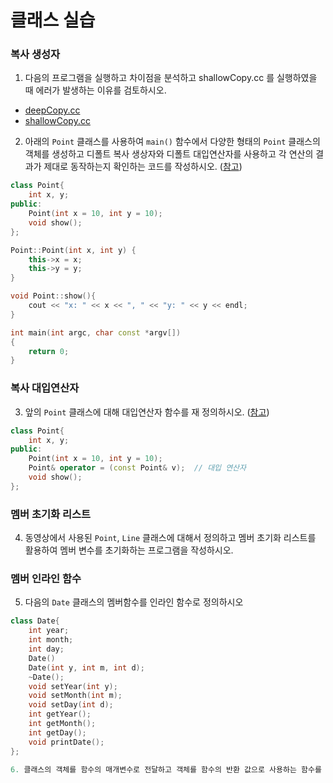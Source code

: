 # 클래스 실습


### 복사 생성자

1. 다음의 프로그램을 실행하고 차이점을 분석하고 shallowCopy.cc 를 실행하였을 때 에러가 발생하는 이유를 검토하시오.

* [deepCopy.cc](../SampleCodes/Class/deepCopy.cc)
* [shallowCopy.cc](../SampleCodes/Class/shallowCopy.cc)

2. 아래의 ``Point`` 클래스를 사용하여 ```main()``` 함수에서 다양한 형태의 ```Point``` 클래스의 객체를 생성하고 디폴트 복사 생상자와 디폴트 대입연산자를 사용하고 각 연산의 결과가 제대로 동작하는지 확인하는 코드를 작성하시오.
([참고](../SampleCodes/Class/pointTest.cc))

```c++
class Point{
	int x, y;
public:
	Point(int x = 10, int y = 10);
	void show();
};

Point::Point(int x, int y) {
	this->x = x;
	this->y = y;
}

void Point::show(){
	cout << "x: " << x << ", " << "y: " << y << endl;
}

int main(int argc, char const *argv[])
{
	return 0;
}
```

### 복사 대입연산자 

3. 앞의 ``Point`` 클래스에 대해 대입연산자 함수를 재 정의하시오.
([참고](../SampleCodes/Class/pointTest.cc))

```c++
class Point{
	int x, y;
public:
	Point(int x = 10, int y = 10);
	Point& operator = (const Point& v);  // 대입 연산자
	void show();
};
```

### 멤버 초기화 리스트

4. 동영상에서 사용된 ``Point``, ``Line`` 클래스에 대해서 정의하고 멤버 초기화 리스트를 활용하여 멤버 변수를 초기화하는 프로그램을 작성하시오.

### 멤버 인라인 함수

5. 다음의 ``Date`` 클래스의 멤버함수를 인라인 함수로 정의하시오 

```C++
class Date{
	int year;
	int month;
	int day;
	Date()
	Date(int y, int m, int d);
	~Date();
	void setYear(int y);
	void setMonth(int m);
	void setDay(int d);
	int getYear();
	int getMonth();
	int getDay();
	void printDate();
};

6. 클래스의 객체를 함수의 매개변수로 전달하고 객체를 함수의 반환 값으로 사용하는 함수를 작성하시오.


